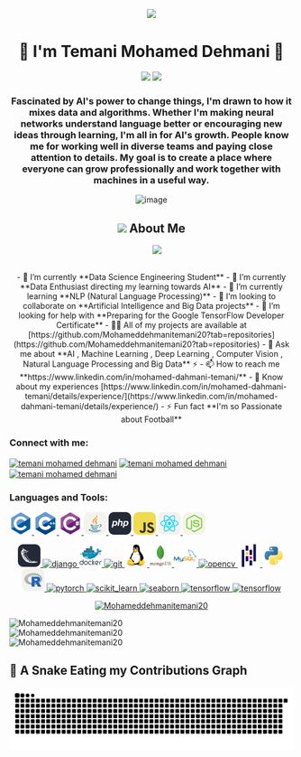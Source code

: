 <p align="center" >
<img src="https://readme-typing-svg.herokuapp.com/?lines=Hello,+World+!&center=true&size=35">
  </p> 
<h1 align="center">👋 I'm Temani Mohamed Dehmani 👋 </h1>

<div align="center">

![](https://img.shields.io/badge/Data%20Enthusiast-1d7cf2)
![](https://komarev.com/ghpvc/?username=Mohameddehmanitemani20)

<h3 align="center">Fascinated by AI's power to change things, I'm drawn to how it mixes data and algorithms. Whether I'm making neural networks understand language better or encouraging new ideas through learning, I'm all in for AI's growth. People know me for working well in diverse teams and paying close attention to details. My goal is to create a place where everyone can grow professionally and work together with machines in a useful way.</h3>

![image](https://media.bizj.us/view/img/10755766/gettyimages-802851578*900xx5000-2813-0-290.jpg)



## <picture><img src = "https://github.com/7oSkaaa/7oSkaaa/blob/main/Images/about_me.gif?raw=true" width = 50px></picture> About Me 

<picture> <img align="right" src="https://github.com/7oSkaaa/7oSkaaa/blob/main/Images/Right_Side.gif?raw=true" width = 250px></picture>

<br><br>
<tr> 
<td>
- 🔭 I’m currently  **Data Science Engineering Student**
</td>
- 🌱 I’m currently **Data Enthusiast directing my learning towards AI**
<td>  
- 🔻 I’m currently learning **NLP (Natural Language Processing)**
</td>
- 👯 I’m looking to collaborate on **Artificial Intelligence and Big Data projects**
<td>
- 🤝 I’m looking for help with **Preparing for the Google TensorFlow Developer Certificate**
</td>
<td>
- 👨‍💻 All of my projects are available at [https://github.com/Mohameddehmanitemani20?tab=repositories](https://github.com/Mohameddehmanitemani20?tab=repositories)
</td>
- 💬 Ask me about **AI , Machine Learning , Deep Learning , Computer Vision , Natural Language Processing and Big Data** ⚡

<td>
- 📫 How to reach me **https://www.linkedin.com/in/mohamed-dahmani-temani/**
</td>
- 📄 Know about my experiences [https://www.linkedin.com/in/mohamed-dahmani-temani/details/experience/](https://www.linkedin.com/in/mohamed-dahmani-temani/details/experience/)
<td>  
- ⚡ Fun fact **I'm so Passionate about Football**
</td>
</tr> 
<h3 align="left">Connect with me:</h3>
<p align="left">
<a href="https://www.linkedin.com/in/mohamed-dahmani-temani/" target="blank"><img align="center" src="https://raw.githubusercontent.com/rahuldkjain/github-profile-readme-generator/master/src/images/icons/Social/linked-in-alt.svg" alt="temani mohamed dehmani" height="30" width="40" /></a>
<a href="https://www.facebook.com/dahmoun.challouftemani.75/" target="blank"><img align="center" src="https://raw.githubusercontent.com/rahuldkjain/github-profile-readme-generator/master/src/images/icons/Social/facebook.svg" alt="temani mohamed dehmani" height="30" width="40" /></a>
<a href="https://www.instagram.com/dahmountmn/" target="blank"><img align="center" src="https://raw.githubusercontent.com/rahuldkjain/github-profile-readme-generator/master/src/images/icons/Social/instagram.svg" alt="temani mohamed dehmani" height="30" width="40" /></a>
</p>

<h3 align="left">Languages and Tools:</h3>
<p align="left"> <a href="https://www.cprogramming.com/" target="_blank" rel="noreferrer"> <img src="https://raw.githubusercontent.com/devicons/devicon/master/icons/c/c-original.svg" alt="c" width="40" height="40"/> </a> <a href="https://www.w3schools.com/cpp/" target="_blank" rel="noreferrer"> <img src="https://raw.githubusercontent.com/devicons/devicon/master/icons/cplusplus/cplusplus-original.svg" alt="cplusplus" width="40" height="40"/> </a> <a href="https://www.w3schools.com/cs/" target="_blank" rel="noreferrer"> <img src="https://raw.githubusercontent.com/devicons/devicon/master/icons/csharp/csharp-original.svg" alt="csharp" width="40" height="40"/> </a>
<a href="https://docs.oracle.com/en/java/" target="_blank" rel="noreferrer"> <img src="https://github.com/tandpfun/skill-icons/blob/main/icons/Java-Light.svg" alt="java" width="40" height="40"/> </a>
<a href="https://www.php.net/docs.php" target="_blank" rel="noreferrer"> <img src="https://github.com/tandpfun/skill-icons/blob/main/icons/PHP-Dark.svg" alt="php" width="40" height="40"/> </a>
<a href="https://developer.mozilla.org/fr/docs/Web/JavaScript" target="_blank" rel="noreferrer"> <img src="https://github.com/tandpfun/skill-icons/blob/main/icons/JavaScript.svg" alt="javasript" width="40" height="40"/> </a>
<a href="https://legacy.reactjs.org/docs/getting-started.html" target="_blank" rel="noreferrer"> <img src="https://github.com/tandpfun/skill-icons/blob/main/icons/React-Light.svg" alt="reactjs" width="40" height="40"/> </a>
<a href="https://nodejs.org/en" target="_blank" rel="noreferrer"> <img src="https://github.com/tandpfun/skill-icons/blob/main/icons/NodeJS-Light.svg" alt="nodejs" width="40" height="40"/> </a>

<a href="https://flask.palletsprojects.com/en/3.0.x/" target="_blank" rel="noreferrer"> <img src="https://github.com/tandpfun/skill-icons/blob/main/icons/Flask-Dark.svg" alt="flask" width="40" height="40"/> </a> <a href="https://www.djangoproject.com/" target="_blank" rel="noreferrer"> <img src="https://cdn.worldvectorlogo.com/logos/django.svg" alt="django" width="40" height="40"/> </a> <a href="https://www.docker.com/" target="_blank" rel="noreferrer"> <img src="https://raw.githubusercontent.com/devicons/devicon/master/icons/docker/docker-original-wordmark.svg" alt="docker" width="40" height="40"/> </a>  <a href="https://git-scm.com/" target="_blank" rel="noreferrer"> <img src="https://www.vectorlogo.zone/logos/git-scm/git-scm-icon.svg" alt="git" width="40" height="40"/> </a> <a href="https://www.linux.org/" target="_blank" rel="noreferrer"> <img src="https://raw.githubusercontent.com/devicons/devicon/master/icons/linux/linux-original.svg" alt="linux" width="40" height="40"/> </a>  <a href="https://www.mongodb.com/" target="_blank" rel="noreferrer"> <img src="https://raw.githubusercontent.com/devicons/devicon/master/icons/mongodb/mongodb-original-wordmark.svg" alt="mongodb" width="40" height="40"/> </a> <a href="https://www.mysql.com/" target="_blank" rel="noreferrer"> <img src="https://raw.githubusercontent.com/devicons/devicon/master/icons/mysql/mysql-original-wordmark.svg" alt="mysql" width="40" height="40"/> </a> <a href="https://opencv.org/" target="_blank" rel="noreferrer"> <img src="https://www.vectorlogo.zone/logos/opencv/opencv-icon.svg" alt="opencv" width="40" height="40"/> </a> <a href="https://pandas.pydata.org/" target="_blank" rel="noreferrer"> <img src="https://raw.githubusercontent.com/devicons/devicon/2ae2a900d2f041da66e950e4d48052658d850630/icons/pandas/pandas-original.svg" alt="pandas" width="40" height="40"/> </a> <a href="https://www.python.org" target="_blank" rel="noreferrer"> <img src="https://raw.githubusercontent.com/devicons/devicon/master/icons/python/python-original.svg" alt="python" width="40" height="40"/> </a> 
<a href="https://www.r-project.org/other-docs.html" target="_blank" rel="noreferrer"> <img src="https://github.com/tandpfun/skill-icons/blob/main/icons/R-Light.svg" alt="R" width="40" height="40"/> </a>
<a href="https://pytorch.org/" target="_blank" rel="noreferrer"> <img src="https://www.vectorlogo.zone/logos/pytorch/pytorch-icon.svg" alt="pytorch" width="40" height="40"/> </a> <a href="https://scikit-learn.org/" target="_blank" rel="noreferrer"> <img src="https://upload.wikimedia.org/wikipedia/commons/0/05/Scikit_learn_logo_small.svg" alt="scikit_learn" width="40" height="40"/> </a> <a href="https://seaborn.pydata.org/" target="_blank" rel="noreferrer"> <img src="https://seaborn.pydata.org/_images/logo-mark-lightbg.svg" alt="seaborn" width="40" height="40"/> </a> <a href="https://www.tensorflow.org" target="_blank" rel="noreferrer"> <img src="https://www.vectorlogo.zone/logos/tensorflow/tensorflow-icon.svg" alt="tensorflow" width="40" height="40"/> </a>
<a href="https://www.tensorflow.org" target="_blank" rel="noreferrer"> <img src="https://www.vectorlogo.zone/logos/tensorflow/tensorflow-icon.svg" alt="tensorflow" width="40" height="40"/> </a> 
 </p>

<p align="center"> <a href="https://github.com/ryo-ma/github-profile-trophy"><img src="https://github-profile-trophy.vercel.app/?username=Mohameddehmanitemani20&theme=onedark&row=2&column=3" alt="Mohameddehmanitemani20" /></a> </p>
</div>

<img  src="https://github-readme-stats.vercel.app/api/top-langs?username=Mohameddehmanitemani20&show_icons=true&locale=en&layout=compact&theme=react&border_color=61dafb&hide_border=true" alt="Mohameddehmanitemani20" />

<br/>

<img class="center" src="https://github-readme-stats.vercel.app/api?username=Mohameddehmanitemani20&show_icons=true&theme=react&border_color=61dafb&hide_border=true" alt="Mohameddehmanitemani20" />


<br/>

<img class="center" src="https://github-readme-streak-stats.herokuapp.com/?user=Mohameddehmanitemani20&theme=react&border=61dafb&hide_border=true" alt="Mohameddehmanitemani20" />

<br/>


## 🐍 A Snake Eating my Contributions Graph
	
<p align = "center">
	<img src = "https://github.com/7oSkaaa/7oSkaaa/blob/output/github-contribution-grid-snake.svg?" alt = "Snake Game"/>
</p>



